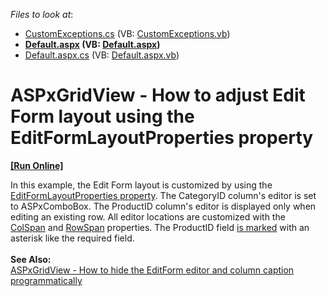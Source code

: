 <!-- default file list -->
*Files to look at*:

* [CustomExceptions.cs](./CS/App_Code/CustomExceptions.cs) (VB: [CustomExceptions.vb](./VB/App_Code/CustomExceptions.vb))
* **[Default.aspx](./CS/Default.aspx) (VB: [Default.aspx](./VB/Default.aspx))**
* [Default.aspx.cs](./CS/Default.aspx.cs) (VB: [Default.aspx.vb](./VB/Default.aspx.vb))
<!-- default file list end -->
# ASPxGridView - How to adjust Edit Form layout using the EditFormLayoutProperties property
<!-- run online -->
**[[Run Online]](https://codecentral.devexpress.com/t285676/)**
<!-- run online end -->


In this example, the Edit Form layout is customized by using the <a href="https://documentation.devexpress.com/#AspNet/DevExpressWebASPxGridView_EditFormLayoutPropertiestopic">EditFormLayoutProperties property</a>. The CategoryID column's editor is set to ASPxComboBox. The ProductID column's editor is displayed only when editing an existing row. All editor locations are customized with the <a href="https://documentation.devexpress.com/#AspNet/DevExpressWebLayoutItemBase_ColSpantopic">ColSpan</a> and <a href="https://documentation.devexpress.com/#AspNet/DevExpressWebLayoutItemBase_RowSpantopic">RowSpan</a> properties. The ProductID field <a href="https://documentation.devexpress.com/#AspNet/CustomDocument16036">is marked</a> with an asterisk like the required field.<br><br><strong>See Also:</strong><br><a href="https://www.devexpress.com/Support/Center/p/E4999">ASPxGridView - How to hide the EditForm editor and column caption programmatically</a>

<br/>


